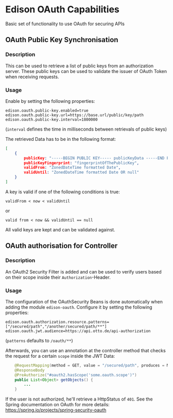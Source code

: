 # Edison OAuth Capabilities

Basic set of functionality to use OAuth for securing APIs

## OAuth Public Key Synchronisation

### Description

This can be used to retrieve a list of public keys from an authorization server. These public keys
can be used to validate the issuer of OAuth Token when receiving requests.

### Usage

Enable by setting the following properties:

```properties
edison.oauth.public-key.enabled=true
edison.oauth.public-key.url=https://base.url/public/key/path
edison.oauth.public-key.interval=1800000
```

(`interval` defines the time in milliseconds between retrievals of public keys)

The retrieved Data has to be in the following format:

```json
[
    {
        publicKey: "-----BEGIN PUBLIC KEY----- publicKeyData -----END PUBLIC KEY----- ",
        publicKeyFingerprint: "fingerprintOfThePublicKey",
        validFrom: "ZonedDateTime formatted Date",
        validUntil: "ZonedDateTime formatted Date OR null"
    }
]
```

A key is valid if one of the following conditions is true:

`validFrom < now < validUntil` 

or 

`valid from < now && validUntil == null`

All valid keys are kept and can be validated against. 

## OAuth authorisation for Controller

### Description

An OAuth2 Security Filter is added and can be used to verify users based on their scope inside
their `Authorization`-Header.

### Usage

The configuration of the OAuthSecurity Beans is done automatically when adding the module `edison-oauth`.
Configure it by setting the following properties:

```properties
edison.oauth.authorization.resource.patterns=["/secured/path","/another/secured/path/**"]
edison.oauth.jwt.audience=https://api.otto.de/api-authorization
```

(`patterns` defaults to `/oauth/**`)

Afterwards, you can use an annotation at the controller method that checks the request
for a certain `scope` inside the JWT Data:

```java
    @RequestMapping(method = GET, value = "/secured/path", produces = MediaType.APPLICATION_JSON_VALUE)
    @ResponseBody
    @PreAuthorize("#oauth2.hasScope('some.oauth.scope')")
    public List<Object> getObjects() {
        ...
    }
```

If the user is not authorized, he'll retrieve a HttpStatus of `401`. See the Spring documentation on
OAuth for more details: https://spring.io/projects/spring-security-oauth 